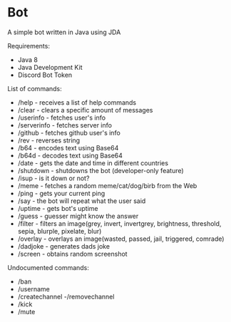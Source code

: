 # Bot
A simple bot written in Java using JDA

Requirements:
  - Java 8
  - Java Development Kit
  - Discord Bot Token

List of commands:
- /help - receives a list of help commands
- /clear - clears a specific amount of messages
- /userinfo - fetches user's info
- /serverinfo - fetches server info
- /github - fetches github user's info
- /rev - reverses string
- /b64 - encodes text using Base64
- /b64d - decodes text using Base64
- /date - gets the date and time in different countries
- /shutdown - shutdowns the bot (developer-only feature)
- /isup - is it down or not?
- /meme - fetches a random meme/cat/dog/birb from the Web
- /ping - gets your current ping
- /say - the bot will repeat what the user said
- /uptime - gets bot's uptime
- /guess - guesser might know the answer
- /filter - filters an image(grey, invert, invertgrey, brightness, threshold, sepia, blurple, pixelate, blur)
- /overlay - overlays an image(wasted, passed, jail, triggered, comrade)
- /dadjoke - generates dads joke
- /screen - obtains random screenshot

Undocumented commands:
  - /ban
  - /username
  - /createchannel
  -/removechannel
  - /kick
  - /mute
